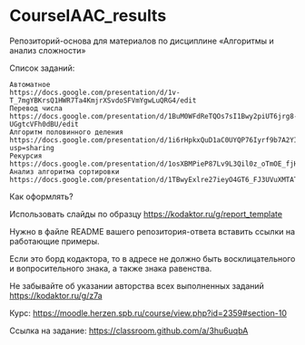 # CourseIAAC_results
Репозиторий-основа для материалов по дисциплине «Алгоритмы и анализ сложности»

 Список заданий:
 ```
Автоматное
https://docs.google.com/presentation/d/1v-T_7mgYBKrsQ1HWR7Ta4KmjrXSvdoSFVmYgwLuQRG4/edit
Перевод числа
https://docs.google.com/presentation/d/1BuM0WFdReTQOs7sI1Bwy2piUT6jrg8-UGgtcVFh0dBU/edit
Алгоритм половинного деления
https://docs.google.com/presentation/d/1i6rHpkxQuD1aC0UYQP76Iyrf9b7A2YItpSU1fiGZSdY/edit?usp=sharing
Рекурсия 
https://docs.google.com/presentation/d/1osXBMPieP87Lv9L3Qil0z_oTmOE_fjH5oYRXd7bBwr0/edit
Анализ алгоритма сортировки
https://docs.google.com/presentation/d/1TBwyExlre27ieyO4GT6_FJ3UVuXMTATccpqwkYrMSi0/edit

```

Как оформлять?

Использовать слайды по образцу  https://kodaktor.ru/g/report_template

Нужно в файле README вашего репозитория-ответа вставить ссылки на работающие примеры.

Если это борд кодактора, то в адресе не должно быть восклицательного и вопросительного знака, а также знака равенства.

Не забывайте об указании авторства всех выполненных заданий https://kodaktor.ru/g/z7a

Курс: https://moodle.herzen.spb.ru/course/view.php?id=2359#section-10

Ссылка на задание: https://classroom.github.com/a/3hu6uqbA
